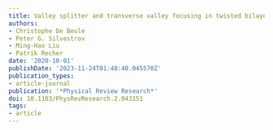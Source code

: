 ```yaml
---
title: Valley splitter and transverse valley focusing in twisted bilayer graphene
authors:
- Christophe De Beule
- Peter G. Silvestrov
- Ming-Hao Liu
- Patrik Recher
date: '2020-10-01'
publishDate: '2023-11-24T01:48:40.045570Z'
publication_types:
- article-journal
publication: '*Physical Review Research*'
doi: 10.1103/PhysRevResearch.2.043151
tags:
- article
---
```

